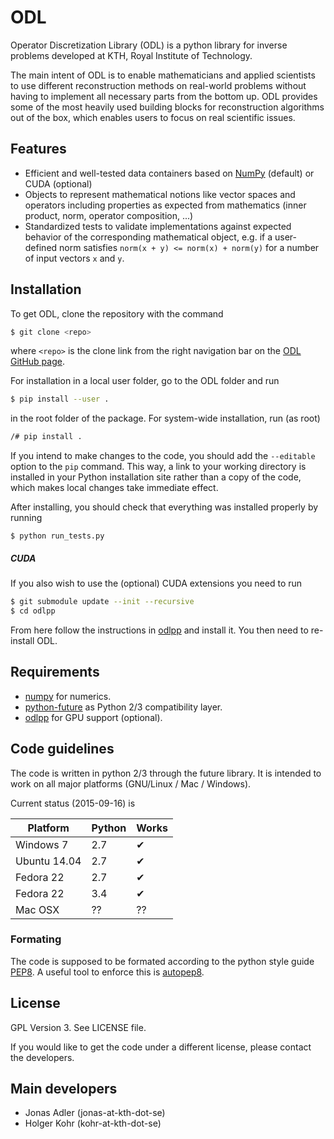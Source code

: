 ODL
===

Operator Discretization Library (ODL) is a python library for inverse problems developed at KTH, Royal Institute of Technology.

The main intent of ODL is to enable mathematicians and applied scientists to use different reconstruction methods on real-world problems without having to implement all necessary parts from the bottom up.
ODL provides some of the most heavily used building blocks for reconstruction algorithms out of the box, which enables users to focus on real scientific issues.

Features
--------

- Efficient and well-tested data containers based on
  [NumPy](https://github.com/numpy/numpy) (default) or CUDA (optional)
- Objects to represent mathematical notions like vector spaces and operators including
  properties as expected from mathematics (inner product, norm, operator composition, ...)
- Standardized tests to validate implementations against expected behavior of the
  corresponding mathematical object, e.g. if a user-defined norm satisfies
  `norm(x + y) <= norm(x) + norm(y)` for a number of input vectors `x` and `y`.

Installation
------------

To get ODL, clone the repository with the command

```bash
$ git clone <repo>
```

where `<repo>` is the clone link from the right navigation bar on the [ODL GitHub page](https://gits-15.sys.kth.se/LCR/ODL).

For installation in a local user folder, go to the ODL folder and run

```bash
$ pip install --user .
```

in the root folder of the package. For system-wide installation, run (as root)

```bash
/# pip install .
```

If you intend to make changes to the code, you should add the `--editable` option to the `pip` command.
This way, a link to your working directory is installed in your Python installation site rather than a copy of the code, which makes local changes take immediate effect.

After installing, you should check that everything was installed properly by running

```
$ python run_tests.py
```

##### CUDA

If you also wish to use the (optional) CUDA extensions you need to run

```bash
$ git submodule update --init --recursive
$ cd odlpp
```

From here follow the instructions in [odlpp](https://gits-15.sys.kth.se/LCR/ODLpp) and install it. You then need to re-install ODL.

Requirements
------------

- [numpy](https://github.com/numpy/numpy) for numerics.
- [python-future](https://pypi.python.org/pypi/future/) as Python 2/3 compatibility layer.
- [odlpp](https://gits-14.sys.kth.se/LCR/ODLpp) for GPU support (optional).

Code guidelines
--------------------
The code is written in python 2/3 through the future library. It is intended to work on
all major platforms (GNU/Linux / Mac / Windows).

Current status (2015-09-16) is

| Platform     | Python | Works |
|--------------|--------|-------|
| Windows 7    | 2.7    | ✔     |
| Ubuntu 14.04 | 2.7    | ✔     |
| Fedora 22    | 2.7    | ✔     |
| Fedora 22    | 3.4    | ✔     |
| Mac OSX      | ??     | ??    |

### Formating
The code is supposed to be formated according to the python style guide [PEP8](https://www.python.org/dev/peps/pep-0008/). A useful tool to enforce this is [autopep8](https://pypi.python.org/pypi/autopep8/).

License
-------

GPL Version 3. See LICENSE file.

If you would like to get the code under a different license, please contact the
developers.

Main developers
---------------

- Jonas Adler (jonas-at-kth-dot-se)
- Holger Kohr (kohr-at-kth-dot-se)
